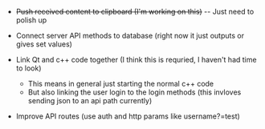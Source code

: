 - ~~Push received content to clipboard (I'm working on this)~~ -- Just need to polish up
- Connect server API methods to database (right now it just outputs or gives set values)
- Link Qt and c++ code together (I think this is requried, I haven't had time to look)
    - This means in general just starting the normal c++ code
    - But also linking the user login to the login methods (this invloves sending json to an api path currently)


- Improve API routes (use auth and http params like username?=test)